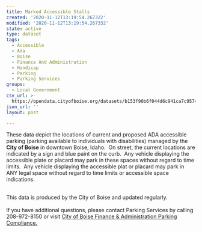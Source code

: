 ```yaml
---
title: Marked Accessible Stalls
created: '2020-11-12T13:19:54.267322'
modified: '2020-11-12T13:19:54.267332'
state: active
type: dataset
tags:
  - Accessible
  - Ada
  - Boise
  - Finance And Administration
  - Handicap
  - Parking
  - Parking Services
groups:
  - Local Government
csv_url: >-
  https://opendata.cityofboise.org/datasets/b153f90b6f044d6c941ca7c95747fabb_0.csv?outSR=%7B%22latestWkid%22%3A3857%2C%22wkid%22%3A102100%7D
json_url: ''
layout: post

---
```

These data depict the locations of current and proposed ADA accessible parking (parking available to individuals with disabilities) managed by the<b> City of Boise</b> in downtown Boise, Idaho.  On street, the current locations are indicated by a sign and blue paint on the curb.  Any vehicle displaying the accessible plate or placard may park in these spaces without regard to time limits.  Any vehicle displaying the accessible plat or placard may park in ANY legal space without regard to time limits or accessible space indications.<div><br /><div><div>This data is produced by the City of Boise and updated regularly.</div></div><div><br /></div><div>If you have additional questions, please contact Parking Services by calling 208-972-8150 or visit <a href='https://dfa.cityofboise.org/parking-compliance/' rel='nofollow ugc' target='_blank'>City of Boise Finance &amp; Administration Parking Compliance.</a><br /></div><div><br /></div><div><br /></div></div>
